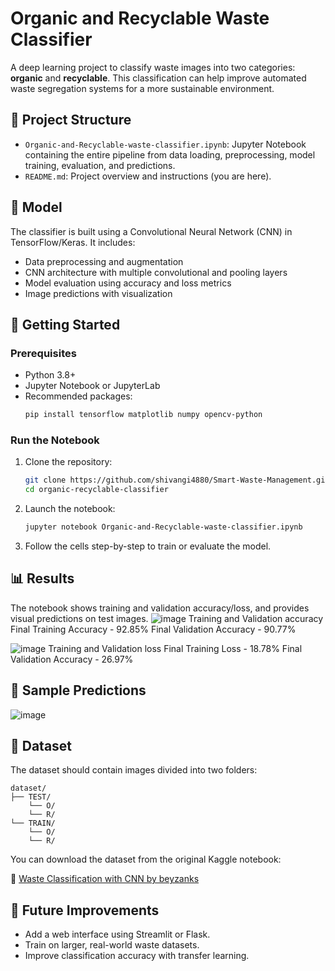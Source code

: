 # Organic and Recyclable Waste Classifier

A deep learning project to classify waste images into two categories: **organic** and **recyclable**. This classification can help improve automated waste segregation systems for a more sustainable environment.

## 📁 Project Structure

- `Organic-and-Recyclable-waste-classifier.ipynb`: Jupyter Notebook containing the entire pipeline from data loading, preprocessing, model training, evaluation, and predictions.
- `README.md`: Project overview and instructions (you are here).

## 🧠 Model

The classifier is built using a Convolutional Neural Network (CNN) in TensorFlow/Keras. It includes:

- Data preprocessing and augmentation
- CNN architecture with multiple convolutional and pooling layers
- Model evaluation using accuracy and loss metrics
- Image predictions with visualization

## 🚀 Getting Started

### Prerequisites

- Python 3.8+
- Jupyter Notebook or JupyterLab
- Recommended packages:
  ```bash
  pip install tensorflow matplotlib numpy opencv-python
  ```

### Run the Notebook

1. Clone the repository:
   ```bash
   git clone https://github.com/shivangi4880/Smart-Waste-Management.git
   cd organic-recyclable-classifier
   ```

2. Launch the notebook:
   ```bash
   jupyter notebook Organic-and-Recyclable-waste-classifier.ipynb
   ```

3. Follow the cells step-by-step to train or evaluate the model.

## 📊 Results

The notebook shows training and validation accuracy/loss, and provides visual predictions on test images.
![image](https://github.com/user-attachments/assets/12106df2-ea78-4c34-a868-9c9cfed71361)
Training and Validation accuracy 
Final Training Accuracy - 92.85%
Final Validation Accuracy - 90.77%

![image](https://github.com/user-attachments/assets/69250638-8e58-4d06-9d46-1c618857a77d)
Training and Validation loss
Final Training Loss - 18.78%
Final Validation Accuracy - 26.97%

## 📸 Sample Predictions

![image](https://github.com/user-attachments/assets/7f575ed6-f4a1-4689-a358-9b0096b75d96)


## 📂 Dataset

The dataset should contain images divided into two folders:
```
dataset/
├── TEST/
    └── O/
    └── R/
└── TRAIN/
    └── O/
    └── R/
```

You can download the dataset from the original Kaggle notebook:

🔗 [Waste Classification with CNN by beyzanks](https://www.kaggle.com/code/beyzanks/waste-classification-with-cnn)


## 🔧 Future Improvements

- Add a web interface using Streamlit or Flask.
- Train on larger, real-world waste datasets.
- Improve classification accuracy with transfer learning.

